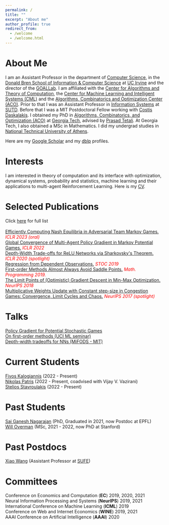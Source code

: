 ```yaml
---
permalink: /
title: ""
excerpt: "About me"
author_profile: true
redirect_from: 
  - /welcome
  - /welcome.html
---
```

About Me
======
I am an Assistant Professor in the department of [Computer Science](https://www.cs.uci.edu/), in the [Donald Bren School of Information & Computer Science](https://www.ics.uci.edu/) at [UC Irvine](https://uci.edu/) and the director of the [GOALLab](https://goallabuci.github.io/). I am affiliated with the [Center for Algorithms and Theory of Computation](https://www.ics.uci.edu/~theory/), the [Center for Machine Learning and Intelligent Systems (CML)](https://cml.ics.uci.edu/) and the [Algorithms, Combinatorics and Optimization Center (ACO)](https://acoi.ics.uci.edu/). Prior to that I was an Assistant Professor in [Information Systems](https://istd.sutd.edu.sg/) at [SUTD](https://www.sutd.edu.sg/). Before that I was a MIT Postdoctoral Fellow working with [Costis Daskalakis](http://people.csail.mit.edu/costis/). I obtained my PhD in [Algorithms, Combinatorics, and Optimization (ACO)](https://www.aco.gatech.edu/) at [Georgia Tech](https://www.gatech.edu/), advised by [Prasad Tetali](https://tetali.github.io/). At Georgia Tech, I also obtained a MSc in Mathematics. I did my undergrad studies in [National Technical University of Athens](https://www.ntua.gr/en/). <br/>

Here are my [Google Scholar](https://scholar.google.com/citations?user=5NiFWuwAAAAJ&hl=en) and my [dblp](https://dblp.org/pers/hd/p/Panageas:Ioannis) profiles. <br/>

Interests
======
I am interested in theory of computation and its interface with optimization, dynamical systems, probability and statistics, machine learning and their applications to multi-agent Reinforcement Learning. Here is my [CV](https://panageas.github.io/files/panageascv.pdf).

Selected Publications 
======
Click [here](https://panageas.github.io/publications) for full list<br/>
<br/>
[Efficiently Computing Nash Equilibria in Adversarial Team Markov Games.](https://arxiv.org/abs/2208.02204) _<font color="red">ICLR 2023 (oral)</font>_ <br/>
[Global Convergence of Multi-Agent Policy Gradient in Markov Potential Games.](https://arxiv.org/abs/2106.01969) _<font color="red">ICLR 2022</font>_ <br/>
[Depth-Width Trade-offs for ReLU Networks via Sharkovsky's Theorem.](https://arxiv.org/abs/1912.04378) 
_<font color="red">ICLR 2020 (spotlight)</font>_ <br/>
[Regression from Dependent Observations.](https://arxiv.org/abs/1905.03353) _<font color="red"> STOC 2019 </font>_  <br/>
[First-order Methods Almost Always Avoid Saddle Points.](https://arxiv.org/abs/1710.07406) _<font color="red"> Math. Programming 2019. </font>_  <br/>
[The Limit Points of (Optimistic) Gradient Descent in Min-Max Optimization.](https://arxiv.org/abs/1807.03907) _<font color="red">NeurIPS 2018</font>_ <br/>
[Multiplicative Weights Update with Constant step-size in Congestion Games: Convergence, Limit Cycles and Chaos.](https://arxiv.org/abs/1703.01138) 
 _<font color="red">NeurIPS 2017 (spotlight)</font>_ <br/>

Talks 
======
[Policy Gradient for Potential Stochastic Games](https://www.youtube.com/watch?v=d1QRdQ2ayNA&ab_channel=UCIBrenICS) <br/>
[On first-order methods (UCI ML seminar)](https://www.youtube.com/watch?v=4cepfWDiL3A&list=PLcm9UtazJCOKyuab1cGVE5H54Kt0XxEPN&index=3&t=2s) <br/>
[Depth-width tradeoffs for NNs (MiFODS - MIT)](https://www.youtube.com/watch?v=HNQ204BmOQ8&t=1s) <br/>

Current Students 
======
[Fivos Kalogiannis](https://fivoskal.github.io) (2022 - Present) <br/>
[Nikolas Patris](https://npatris.github.io/) (2022 - Present, coadvised with Vijay V. Vazirani) <br/>
[Stelios Stavroulakis](https://steliostavroulakis.github.io/) (2022 - Present) <br/>


Past Students
======
[Sai Ganesh Nagarajan](https://sites.google.com/view/sgnagarajan/home) (PhD, Graduated in 2021, now Postdoc at EPFL) <br/>
[Will Overman](https://willoverman.github.io/) (MSc, 2021 - 2022, now PhD at Stanford) 

Past Postdocs
======
[Xiao Wang](https://xiiaowang.github.io/) (Assistant Professor at [SUFE](http://itcs.shufe.edu.cn/))

Committees 
======
Conference on Economics and Computation (<b>EC</b>) 2019, 2020, 2021 <br/>
Neural Information Processing and Systems (<b>NeurIPS</b>) 2019, 2021 <br/>
International Conference on Machine Learning (<b>ICML</b>) 2019 <br/>
Conference on Web and Internet Economics (<b>WINE</b>) 2019, 2021 <br/>
AAAI Conference on Artificial Intelligence (<b>AAAI</b>) 2020 




